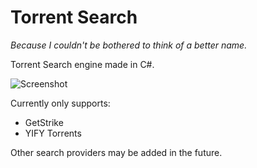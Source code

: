 # Torrent Search 
*Because I couldn't be bothered to think of a better name.*

Torrent Search engine made in C#.

![Screenshot](http://a.pomf.se/qoxdab.PNG)

Currently only supports:
* GetStrike
* YIFY Torrents

Other search providers may be added in the future.
